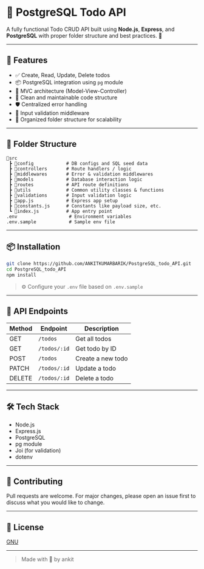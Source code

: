 # 🐘 PostgreSQL Todo API

A fully functional Todo CRUD API built using **Node.js**, **Express**, and **PostgreSQL** with proper folder structure and best practices. 💼

---

## 🚀 Features

- ✅ Create, Read, Update, Delete todos
- 📦 PostgreSQL integration using `pg` module
- 🧠 MVC architecture (Model-View-Controller)
- 🎯 Clean and maintainable code structure
- 🛡️ Centralized error handling
- 🧪 Input validation middleware
- 📂 Organized folder structure for scalability

---

## 📁 Folder Structure

```
📂src
 ┣ 📂config            # DB configs and SQL seed data
 ┣ 📂controllers       # Route handlers / logic
 ┣ 📂middlewares       # Error & validation middlewares
 ┣ 📂models            # Database interaction logic
 ┣ 📂routes            # API route definitions
 ┣ 📂utils             # Common utility classes & functions
 ┣ 📂validations       # Input validation logic
 ┣ 📜app.js            # Express app setup
 ┣ 📜constants.js      # Constants like payload size, etc.
 ┗ 📜index.js          # App entry point
.env                   # Environment variables
.env.sample            # Sample env file
```

---

## 📦 Installation

```bash
git clone https://github.com/ANKITKUMARBARIK/PostgreSQL_todo_API.git
cd PostgreSQL_todo_API
npm install
```
> ⚙️ Configure your `.env` file based on `.env.sample`

---

## 🧪 API Endpoints

| Method | Endpoint        | Description          |
|--------|------------------|----------------------|
| GET    | `/todos`         | Get all todos        |
| GET    | `/todos/:id`     | Get todo by ID       |
| POST   | `/todos`         | Create a new todo    |
| PATCH  | `/todos/:id`     | Update a todo        |
| DELETE | `/todos/:id`     | Delete a todo        |

---

## 🛠️ Tech Stack

- Node.js
- Express.js
- PostgreSQL
- pg module
- Joi (for validation)
- dotenv

---

## 🤝 Contributing

Pull requests are welcome. For major changes, please open an issue first to discuss what you would like to change.

---

## 📃 License

[GNU](LICENSE)

---

> Made with 🖤 by ankit